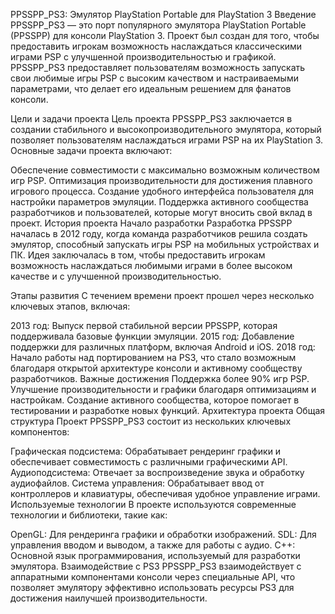 
PPSSPP_PS3: Эмулятор PlayStation Portable для PlayStation 3
Введение
PPSSPP_PS3 — это порт популярного эмулятора PlayStation Portable (PPSSPP) для консоли PlayStation 3. Проект был создан для того, чтобы предоставить игрокам возможность наслаждаться классическими играми PSP с улучшенной производительностью и графикой. PPSSPP_PS3 предоставляет пользователям возможность запускать свои любимые игры PSP с высоким качеством и настраиваемыми параметрами, что делает его идеальным решением для фанатов консоли.

Цели и задачи проекта
Цель проекта PPSSPP_PS3 заключается в создании стабильного и высокопроизводительного эмулятора, который позволяет пользователям наслаждаться играми PSP на их PlayStation 3. Основные задачи проекта включают:

Обеспечение совместимости с максимально возможным количеством игр PSP.
Оптимизация производительности для достижения плавного игрового процесса.
Создание удобного интерфейса пользователя для настройки параметров эмуляции.
Поддержка активного сообщества разработчиков и пользователей, которые могут вносить свой вклад в проект.
История проекта
Начало разработки
Разработка PPSSPP началась в 2012 году, когда команда разработчиков решила создать эмулятор, способный запускать игры PSP на мобильных устройствах и ПК. Идея заключалась в том, чтобы предоставить игрокам возможность наслаждаться любимыми играми в более высоком качестве и с улучшенной производительностью.

Этапы развития
С течением времени проект прошел через несколько ключевых этапов, включая:

2013 год: Выпуск первой стабильной версии PPSSPP, которая поддерживала базовые функции эмуляции.
2015 год: Добавление поддержки для различных платформ, включая Android и iOS.
2018 год: Начало работы над портированием на PS3, что стало возможным благодаря открытой архитектуре консоли и активному сообществу разработчиков.
Важные достижения
Поддержка более 90% игр PSP.
Улучшение производительности и графики благодаря оптимизациям и настройкам.
Создание активного сообщества, которое помогает в тестировании и разработке новых функций.
Архитектура проекта
Общая структура
Проект PPSSPP_PS3 состоит из нескольких ключевых компонентов:

Графическая подсистема: Обрабатывает рендеринг графики и обеспечивает совместимость с различными графическими API.
Аудиоподсистема: Отвечает за воспроизведение звука и обработку аудиофайлов.
Система управления: Обрабатывает ввод от контроллеров и клавиатуры, обеспечивая удобное управление играми.
Используемые технологии
В проекте используются современные технологии и библиотеки, такие как:

OpenGL: Для рендеринга графики и обработки изображений.
SDL: Для управления вводом и выводом, а также для работы с аудио.
C++: Основной язык программирования, используемый для разработки эмулятора.
Взаимодействие с PS3
PPSSPP_PS3 взаимодействует с аппаратными компонентами консоли через специальные API, что позволяет эмулятору эффективно использовать ресурсы PS3 для достижения наилучшей производительности.
